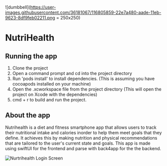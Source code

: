 ![dumbbell](https://user-images.githubusercontent.com/36181067/116805859-22e7a480-aade-11eb-9623-8df9feb02211.png = 250x250)

# NutriHealth

## Running the app
1. Clone the project 
2. Open a command prompt and cd into the project directory
3. Run 'pods install' to install dependencies. (This is assuming you have cocoapods installed on your machine)
4. Open the .xcworkspace file from the project directory (This will open the project on Xcode with the dependencies)
5. cmd + r to build and run the project.

## About the app
Nutrihealth is a diet and fitness smartphone app that allows users to track their nutritional intake and calories inorder to help them meet goals that they define. It achieves this by making nutrition and physical recommendations that are tailored to the user's current state and goals. This app is made using swiftUI for the frontend and parse with back4app for the the backend.

![Nurtrihealth Login Screen](https://i.imgur.com/IybLI61.png)

